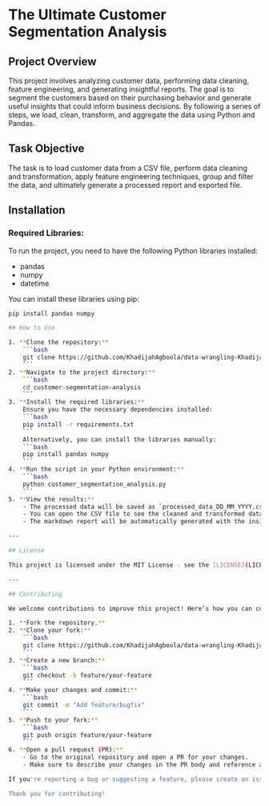 # The Ultimate Customer Segmentation Analysis

## Project Overview
This project involves analyzing customer data, performing data cleaning, feature engineering, and generating insightful reports. The goal is to segment the customers based on their purchasing behavior and generate useful insights that could inform business decisions. By following a series of steps, we load, clean, transform, and aggregate the data using Python and Pandas.

## Task Objective
The task is to load customer data from a CSV file, perform data cleaning and transformation, apply feature engineering techniques, group and filter the data, and ultimately generate a processed report and exported file.


## Installation

### Required Libraries:
To run the project, you need to have the following Python libraries installed:

- pandas
- numpy
- datetime

You can install these libraries using pip:

```bash
pip install pandas numpy

## How to Use

1. **Clone the repository:**
    ```bash
    git clone https://github.com/KhadijahAgboola/data-wrangling-Khadijat-Agboola.git
    ```
2. **Navigate to the project directory:**
    ```bash
    cd customer-segmentation-analysis
    ```
3. **Install the required libraries:**
    Ensure you have the necessary dependencies installed:
    ```bash
    pip install -r requirements.txt
    ```
    Alternatively, you can install the libraries manually:
    ```bash
    pip install pandas numpy
    ```
4. **Run the script in your Python environment:**
    ```bash
    python customer_segmentation_analysis.py
    ```
5. **View the results:**
    - The processed data will be saved as `processed_data_DD_MM_YYYY.csv`.
    - You can open the CSV file to see the cleaned and transformed data.
    - The markdown report will be automatically generated with the insights from the analysis.

---

## License

This project is licensed under the MIT License - see the [LICENSE](LICENSE) file for details.

---

## Contributing

We welcome contributions to improve this project! Here’s how you can contribute:

1. **Fork the repository.**
2. **Clone your fork:**
    ```bash
    git clone https://github.com/KhadijahAgboola/data-wrangling-Khadijat-Agboola.git
    ```
3. **Create a new branch:**
    ```bash
    git checkout -b feature/your-feature
    ```
4. **Make your changes and commit:**
    ```bash
    git commit -m "Add feature/bugfix"
    ```
5. **Push to your fork:**
    ```bash
    git push origin feature/your-feature
    ```
6. **Open a pull request (PR):**
    - Go to the original repository and open a PR for your changes.
    - Make sure to describe your changes in the PR body and reference any relevant issues.

If you're reporting a bug or suggesting a feature, please create an issue before opening a pull request to discuss your ideas.

Thank you for contributing!

